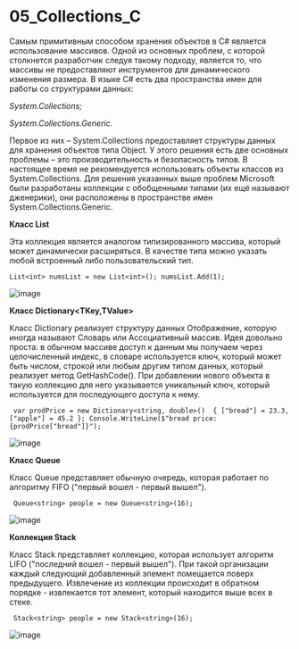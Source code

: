 # 05_Collections_C
Самым примитивным способом хранения объектов в C# является использование массивов. Одной из основных проблем, с которой столкнется разработчик следуя такому подходу, является то, что массивы не предоставляют инструментов для динамического изменения размера. В языке C# есть два пространства имен для работы со структурами данных:

*System.Collections;*

*System.Collections.Generic.*

Первое из них – System.Collections предоставляет структуры данных для хранения объектов типа Object. У этого решения есть две основных проблемы – это производительность и безопасность типов. В настоящее время не рекомендуется использовать объекты классов из System.Collections. 
Для решения указанных выше проблем Microsoft были разработаны коллекции с обобщенными типами (их ещё называют дженерики), они расположены в пространстве  имен System.Collections.Generic.

**Класс List<T>**

Эта коллекция является аналогом типизированного массива, который может динамически расширяться. В качестве типа можно указать любой встроенный либо пользовательский тип.

` List<int> numsList = new List<int>();
numsList.Add(1); ` 

![image](https://github.com/user-attachments/assets/d5cbc900-4749-4d6b-a38c-7ddee7f2c039)

**Класс Dictionary<TKey,TValue>**

Класс Dictionary реализует структуру данных Отображение, которую иногда называют Словарь или Ассоциативный массив. Идея довольно проста: в обычном массиве доступ к данным мы получаем через целочисленный индекс, в словаре используется ключ, который может быть числом, строкой или любым другим типом данных, который реализует метод GetHashCode(). При добавлении нового объекта в такую коллекцию для него указывается уникальный ключ, который используется для последующего доступа к нему.

`  var prodPrice = new Dictionary<string, double>() 
{
    ["bread"] = 23.3,
    ["apple"] = 45.2
};
Console.WriteLine($"bread price: {prodPrice["bread"]}"); ` 

![image](https://github.com/user-attachments/assets/44eaea88-0003-4e25-8988-517f25f1c57c)

**Класс Queue<T>**

Класс Queue представляет обычную очередь, которая работает по алгоритму FIFO ("первый вошел - первый вышел").

`  Queue<string> people = new Queue<string>(16); ` 

![image](https://github.com/user-attachments/assets/6447c9a4-bc1e-4a4a-a643-571780a5da70)

**Коллекция Stack<T>**

Класс Stack<T> представляет коллекцию, которая использует алгоритм LIFO ("последний вошел - первый вышел"). При такой организации каждый следующий добавленный элемент помещается поверх предыдущего. Извлечение из коллекции происходит в обратном порядке - извлекается тот элемент, который находится выше всех в стеке.

`  Stack<string> people = new Stack<string>(16); ` 

![image](https://github.com/user-attachments/assets/7692a0a4-3584-4b35-9424-4b14be651cec)

